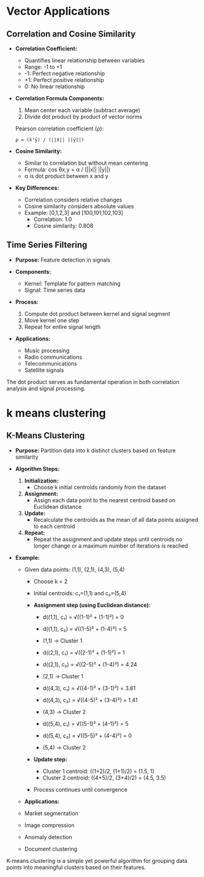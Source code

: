 # Vector Applications

## Correlation and Cosine Similarity

- **Correlation Coefficient:**
    - Quantifies linear relationship between variables
    - Range: -1 to +1
    - -1: Perfect negative relationship
    - +1: Perfect positive relationship
    - 0: No linear relationship

- **Correlation Formula Components:**
    1. Mean center each variable (subtract average)
    2. Divide dot product by product of vector norms
    
    Pearson correlation coefficient (ρ):
    ```
    ρ = (x̄ᵀȳ) / (||x̄|| ||ȳ||)
    ```

- **Cosine Similarity:**
    - Similar to correlation but without mean centering
    - Formula: cos θx,y = α / (||x|| ||y||)
    - α is dot product between x and y

- **Key Differences:**
    - Correlation considers relative changes
    - Cosine similarity considers absolute values
    - Example: [0,1,2,3] and [100,101,102,103]
        - Correlation: 1.0
        - Cosine similarity: 0.808

## Time Series Filtering

- **Purpose:** Feature detection in signals
- **Components:**
    - Kernel: Template for pattern matching
    - Signal: Time series data
    
- **Process:**
    1. Compute dot product between kernel and signal segment
    2. Move kernel one step
    3. Repeat for entire signal length

- **Applications:**
    - Music processing
    - Radio communications
    - Telecommunications
    - Satellite signals
    
The dot product serves as fundamental operation in both correlation analysis and signal processing.

# k means clustering
## K-Means Clustering

- **Purpose:** Partition data into k distinct clusters based on feature similarity

- **Algorithm Steps:**
    1. **Initialization:**
        - Choose k initial centroids randomly from the dataset
    2. **Assignment:**
        - Assign each data point to the nearest centroid based on Euclidean distance
    3. **Update:**
        - Recalculate the centroids as the mean of all data points assigned to each centroid
    4. **Repeat:**
        - Repeat the assignment and update steps until centroids no longer change or a maximum number of iterations is reached

- **Example:**
    - Given data points: (1,1), (2,1), (4,3), (5,4)
        - Choose k = 2
        - Initial centroids: c₁=(1,1) and c₂=(5,4)
        - **Assignment step (using Euclidean distance):**
            - d((1,1), c₁) = √((1-1)² + (1-1)²) = 0
            - d((1,1), c₂) = √((1-5)² + (1-4)²) = 5
            - (1,1) → Cluster 1
            
            - d((2,1), c₁) = √((2-1)² + (1-1)²) = 1
            - d((2,1), c₂) = √((2-5)² + (1-4)²) = 4.24
            - (2,1) → Cluster 1
            
            - d((4,3), c₁) = √((4-1)² + (3-1)²) = 3.61
            - d((4,3), c₂) = √((4-5)² + (3-4)²) = 1.41
            - (4,3) → Cluster 2
            
            - d((5,4), c₁) = √((5-1)² + (4-1)²) = 5
            - d((5,4), c₂) = √((5-5)² + (4-4)²) = 0
            - (5,4) → Cluster 2
            
        - **Update step:**
            - Cluster 1 centroid: ((1+2)/2, (1+1)/2) = (1.5, 1)
            - Cluster 2 centroid: ((4+5)/2, (3+4)/2) = (4.5, 3.5)
        - Process continues until convergence


    - **Applications:**
    - Market segmentation
    - Image compression
    - Anomaly detection
    - Document clustering

K-means clustering is a simple yet powerful algorithm for grouping data points into meaningful clusters based on their features.